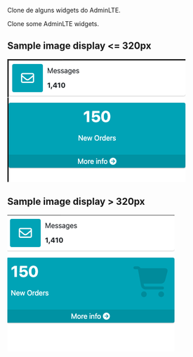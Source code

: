 Clone de alguns widgets do AdminLTE.

Clone some AdminLTE widgets.

## Sample image display <= 320px
![alt text](sample.png)


## Sample image display > 320px
![alt text](sample_2.png)
